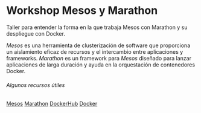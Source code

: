 # Workshop Mesos y Marathon
Taller para entender la forma en la que trabaja Mesos con Marathon y su despliegue con Docker.


*Mesos* es una herramienta de clusterización de software que proporciona un aislamiento eficaz de recursos y el intercambio entre aplicaciones y frameworks.
*Marathon* es un framework para *Mesos* diseñado para lanzar aplicaciones de larga duración y ayuda en la orquestación de contenedores Docker.


###### Algunos recursos útiles
[Mesos](https://mesosphere.com/)
[Marathon](https://mesosphere.github.io/marathon/)
[DockerHub](https://hub.docker.com)
[Docker](http://www.docker.com/)
